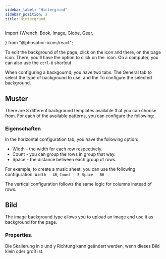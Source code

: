 ```yaml
---
sidebar_label: "Hintergrund"
sidebar_position: 2
title: Hintergrund
---
```


import {Wrench, Book, Image, Globe, Gear,

} from "@phosphor-icons/react";

To edit the background of the page, click on the <Wrench/> icon and there, on the <Book/> page icon. There, you'll have the option to click on the <Image/> icon. On a computer, you can also use the `ctrl-B` shortcut.

When configuring a backgournd, you have two tabs. The <Globe/> General tab to select the type of background to use, and the <Gear/> To configure the selected background.

## <Globe/> Muster

There are 8 different background templates available that you can choose from. For each of the available patterns, you can configure the following:


### <Gear/> Eigenschaften

In the horizontal configuration tab, you have the following option:

- Width - the width for each row respectively.
- Count - you can group the rows in group that way.
- Space - the distance between each group of rows.

For example, to create a music sheet, you can use the following configuration: `Width - 40`, `Count - 5`, `Space - 80`

The vertical configuration follows the same logic for columns instead of rows.

## <Globe/> Bild

The image background type allows you to upload an image and use it as background for the page.

### <Gear/> Properties.

Die Skalierung in x und y Richtung kann geändert werden, wenn dieses Bild klein oder groß ist.
